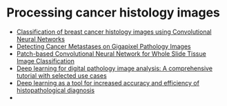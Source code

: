 # Processing cancer histology images

* [Classification of breast cancer histology images using Convolutional Neural Networks](http://journals.plos.org/plosone/article?id=10.1371/journal.pone.0177544)
* [Detecting Cancer Metastases on
Gigapixel Pathology Images](https://arxiv.org/pdf/1703.02442.pdf)
* [Patch-based Convolutional Neural Network for Whole Slide Tissue Image
Classification](https://arxiv.org/pdf/1504.07947.pdf)
* [Deep learning for digital pathology image analysis: A comprehensive tutorial with selected use cases](http://www.jpathinformatics.org/article.asp?issn=2153-3539;year=2016;volume=7;issue=1;spage=29;epage=29;aulast=Janowczyk)
* [Deep learning as a tool for increased accuracy and efficiency of histopathological diagnosis](https://www.nature.com/articles/srep26286)
* 